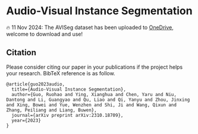 # Audio-Visual Instance Segmentation

🔥 11 Nov 2024: The AVISeg dataset has been uploaded to [OneDrive](https://1drv.ms/u/c/3c9af704fb61931d/EVOs609SGMxLsbvVzVJHAa4Bmnu4GVZGjqYHQxDz0NKTew?e=WQU2Uf), welcome to download and use!

## Citation

Please consider citing our paper in your publications if the project helps your research. BibTeX reference is as follow.

```
@article{guo2023audio,
  title={Audio-Visual Instance Segmentation},
  author={Guo, Ruohao and Ying, Xianghua and Chen, Yaru and Niu, Dantong and Li, Guangyao and Qu, Liao and Qi, Yanyu and Zhou, Jinxing and Xing, Bowei and Yue, Wenzhen and Shi, Ji and Wang, Qixun and Zhang, Peiliang and Liang, Buwen},
  journal={arXiv preprint arXiv:2310.18709},
  year={2023}
}
```
